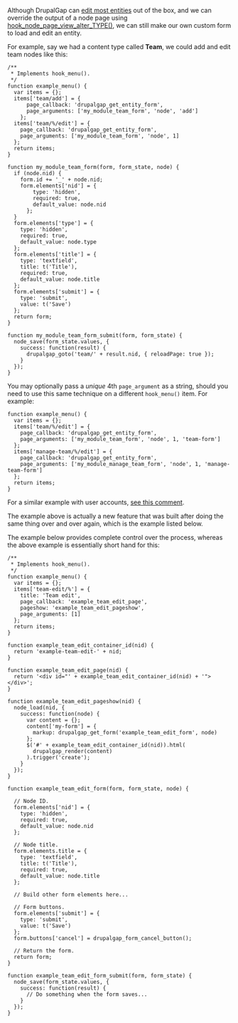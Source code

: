 Although DrupalGap can [edit most entities](../Pages/Built_in_Pages) out of the box, and we can override the output of a node page using [hook_node_page_view_alter_TYPE()](http://api.drupalgap.org/7/global.html#hook_node_page_view_alter_TYPE), we can still make our own custom form to load and edit an entity.

For example, say we had a content type called **Team**, we could add and edit team nodes like this:

```
/**
 * Implements hook_menu().
 */
function example_menu() {
  var items = {};
  items['team/add'] = {
      page_callback: 'drupalgap_get_entity_form',
      page_arguments: ['my_module_team_form', 'node', 'add']
    };
  items['team/%/edit'] = {
    page_callback: 'drupalgap_get_entity_form',
    page_arguments: ['my_module_team_form', 'node', 1]
  };
  return items;
}

function my_module_team_form(form, form_state, node) {
  if (node.nid) {
    form.id += '_' + node.nid;
    form.elements['nid'] = {
        type: 'hidden',
        required: true,
        default_value: node.nid
      };
  }
  form.elements['type'] = {
    type: 'hidden',
    required: true,
    default_value: node.type
  };
  form.elements['title'] = {
    type: 'textfield',
    title: t('Title'),
    required: true,
    default_value: node.title
  };
  form.elements['submit'] = {
    type: 'submit',
    value: t('Save')
  };
  return form;
}

function my_module_team_form_submit(form, form_state) {
  node_save(form_state.values, {
    success: function(result) {
      drupalgap_goto('team/' + result.nid, { reloadPage: true });
    }
  });
}
```

You may optionally pass a *unique* 4th `page_argument` as a string, should you need to use this same technique on a different `hook_menu()` item. For example:

```
function example_menu() {
  var items = {};
  items['team/%/edit'] = {
    page_callback: 'drupalgap_get_entity_form',
    page_arguments: ['my_module_team_form', 'node', 1, 'team-form']
  };
  items['manage-team/%/edit'] = {
    page_callback: 'drupalgap_get_entity_form',
    page_arguments: ['my_module_manage_team_form', 'node', 1, 'manage-team-form']
  };
  return items;
}
```

For a similar example with user accounts, [see this comment](https://github.com/signalpoint/DrupalGap/issues/845#issue-173522542).

The example above is actually a new feature that was built after doing the same thing over and over again, which is the example listed below.

The example below provides complete control over the process, whereas the above example is essentially short hand for this:

```
/**
 * Implements hook_menu().
 */
function example_menu() {
  var items = {};
  items['team-edit/%'] = {
    title: 'Team edit',
    page_callback: 'example_team_edit_page',
    pageshow: 'example_team_edit_pageshow',
    page_arguments: [1]
  };
  return items;
}

function example_team_edit_container_id(nid) {
  return 'example-team-edit-' + nid;
}

function example_team_edit_page(nid) {
  return '<div id="' + example_team_edit_container_id(nid) + '"></div>';
}

function example_team_edit_pageshow(nid) {
  node_load(nid, {
    success: function(node) {
      var content = {};
      content['my-form'] = {
        markup: drupalgap_get_form('example_team_edit_form', node)
      };
      $('#' + example_team_edit_container_id(nid)).html(
        drupalgap_render(content)
      ).trigger('create');
    }
  });
}

function example_team_edit_form(form, form_state, node) {

  // Node ID.
  form.elements['nid'] = {
    type: 'hidden',
    required: true,
    default_value: node.nid
  };

  // Node title.
  form.elements.title = {
    type: 'textfield',
    title: t('Title'),
    required: true,
    default_value: node.title
  };
  
  // Build other form elements here...
  
  // Form buttons.
  form.elements['submit'] = {
    type: 'submit',
    value: t('Save')
  };
  form.buttons['cancel'] = drupalgap_form_cancel_button();
  
  // Return the form.
  return form;
}

function example_team_edit_form_submit(form, form_state) {
  node_save(form_state.values, {
    success: function(result) {
      // Do something when the form saves...
    }
  });
}

```
